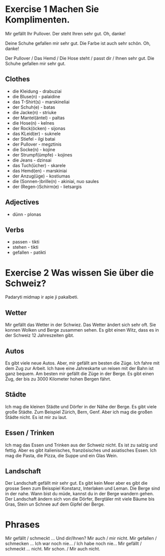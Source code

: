 # Exercise 1 Machen Sie Komplimenten.

Mir gefällt Ihr Pullover.
Der steht Ihren sehr gut.
Oh, danke!

Deine Schuhe gefallen mir sehr gut.
Die Farbe ist auch sehr schön.
Oh, danke!

Der Pullover / Das Hemd / Die Hose steht / passt dir / Ihnen sehr gut.
Die Schuhe gefallen mir sehr gut.


## Clothes

- die Kleidung - drabuziai
- die Bluse(n) - palaidine
- das T-Shirt(s) - marskineliai
- der Schuh(e) - batas
- die Jacke(n) - striuke
- der Mantel(äntel) - paltas
- die Hose(n) - kelnes
- der Rock(öcken) - sijonas
- das KLeid(er) - suknele
- der Stiefel - ilgi batai
- der Pullover - megztinis
- die Socke(n) - kojine
- der Strumpf(ümpfe) - kojines
- die Jeans - dzinsai
- das Tuch(ücher) - skarele
- das Hemd(en) - marskiniai
- der Anzug(üge) - kostiumas
- die (Sonnen-)brille(n) - akiniai, nuo saules
- der (Regen-)Schirm(e) - lietsargis

## Adjectives
- dünn - plonas

## Verbs

-  passen - tikti
-  stehen - tikti
-  gefallen - patikti


# Exercise 2 Was wissen Sie über die Schweiz?

Padaryti midmap ir apie ji pakalbeti.

## Wetter

Mir gefällt das Wetter in der Schwiez.
Das Wetter ändert sich sehr oft.
Sie konnen Wolken und Berge zusammen sehen.
Es gibt einen Witz, dass es in der Schweiz 12 Jahreszeiten gibt.

## Autos

Es gibt viele neue Autos.
Aber, mir gefällt am besten die Züge.
Ich fahre mit dem Zug zur Arbeit. Ich have eine Jahreskarte un reisen mit der Bahn ist ganz bequem.
Am besten mir gefällt die Züge in der Berge.
Es gibt einen Zug, der bis zu 3000 Kilometer hohen Bergen fährt.

## Stãdte

Ich mag die kleinen Städte und Dörfer in der Nähe der Berge.
Es gibt viele große Städte. Zum Beispiel Zürich, Bern, Genf. Aber ich mag die großen Städte nicht.
Es ist mir zu laut.

## Essen / Trinken

Ich mag das Essen und Trinken aus der Schweiz nicht. 
Es ist zu salzig und fettig.
Aber es gibt italienisches, französisches und asiatisches Essen. 
Ich mag die Pasta, die Pizza, die Suppe und ein Glas Wein.

## Landschaft

Der Landschaft gefällt mir sehr gut.
Es gibt kein Meer aber es gibt die grosse Seen zum Beisspiel Konstanz, Interlaken und Leman.
Die Berge sind in der nahe.
Wann bist du müde, kannst du in der Berge wandern gehen.
Der Landschaft ändern sich von die Dörfer, Bergtäler mit viele Bäume bis Gras, Stein un Schnee auf dem Gipfel der Berge.

# Phrases

Mir gefällt / schmeckt ... Und dir/Ihnen? Mir auch / mir nicht.
Mir gefallen / schmecken ... Ich war noch nie... / Ich habe noch nie...
Mir gefällt / schmeckt ... nicht. Mir schon. / Mir auch nicht.

